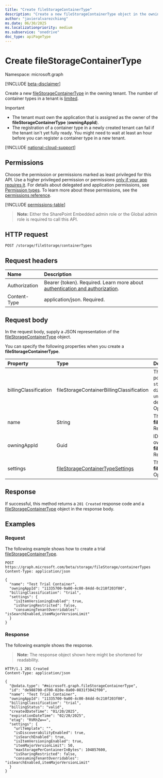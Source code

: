 ```yaml
---
title: "Create fileStorageContainerType"
description: "Create a new fileStorageContainerType object in the owning tenant."
author: "javieralvarezchiang"
ms.date: 06/30/2025
ms.localizationpriority: medium
ms.subservice: "onedrive"
doc_type: apiPageType
---
```


# Create fileStorageContainerType

Namespace: microsoft.graph

[!INCLUDE [beta-disclaimer](../../includes/beta-disclaimer.md)]

Create a new [fileStorageContainerType](../resources/filestoragecontainertype.md) in the owning tenant. The number of container types in a tenant is [limited](/sharepoint/dev/embedded/development/limits-calling).

> [!IMPORTANT]
> * The tenant must own the application that is assigned as the owner of the **fileStorageContainerType** (**owningAppId**).
> * The registration of a container type in a newly created tenant can fail if the tenant isn't yet fully ready. You might need to wait at least an hour before you can register a container type in a new tenant.

[!INCLUDE [national-cloud-support](../../includes/global-only.md)]

## Permissions

Choose the permission or permissions marked as least privileged for this API. Use a higher privileged permission or permissions [only if your app requires it](/graph/permissions-overview#best-practices-for-using-microsoft-graph-permissions). For details about delegated and application permissions, see [Permission types](/graph/permissions-overview#permission-types). To learn more about these permissions, see the [permissions reference](/graph/permissions-reference).

<!-- {
  "blockType": "permissions",
  "name": "filestorage-post-containertypes-permissions"
}
-->
[!INCLUDE [permissions-table](../includes/permissions/filestorage-post-containertypes-permissions.md)]

>**Note:**
> Either the SharePoint Embedded admin role or the Global admin role is required to call this API.

## HTTP request

<!-- {
  "blockType": "ignored"
}
-->
``` http
POST /storage/fileStorage/containerTypes
```

## Request headers

|Name|Description|
|:---|:---|
|Authorization|Bearer {token}. Required. Learn more about [authentication and authorization](/graph/auth/auth-concepts).|
|Content-Type|application/json. Required.|

## Request body

In the request body, supply a JSON representation of the [fileStorageContainerType](../resources/filestoragecontainertype.md) object.

You can specify the following properties when you create a **fileStorageContainerType**.

|Property|Type|Description|
|:---|:---|:---|
|billingClassification|fileStorageContainerBillingClassification|The billing type. The possible values are: `standard`, `trial`, `directToCustomer`, `unknownFutureValue`. The default value is `standard`. Optional.|
|name|String|The name of the **fileStorageContainerType**. Required.|
|owningAppId|Guid|ID of the application that owns the **fileStorageContainerType**. Required.|
|settings|[fileStorageContainerTypeSettings](../resources/filestoragecontainertypesettings.md)|The settings of the **fileStorageContainerType**. Optional.|

## Response

If successful, this method returns a `201 Created` response code and a [fileStorageContainerType](../resources/filestoragecontainertype.md) object in the response body.

## Examples

### Request
The following example shows how to create a trial [fileStorageContainerType](../resources/filestoragecontainertype.md).
<!-- {
  "blockType": "request",
  "name": "create_filestoragecontainertype_from_"
}
-->
``` http
POST https://graph.microsoft.com/beta/storage/fileStorage/containerTypes
Content-Type: application/json

{
  "name": "Test Trial Container",
  "owningAppId": "11335700-9a00-4c00-84dd-0c210f203f00",
  "billingClassification": "trial",
  "settings": {
    "isItemVersioningEnabled": true,
    "isSharingRestricted": false,
    "consumingTenantOverridables": "isSearchEnabled,itemMajorVersionLimit"
  }
}
```

### Response
The following example shows the response.
>**Note:** The response object shown here might be shortened for readability.
<!-- {
  "blockType": "response",
  "truncated": true,
  "@odata.type": "microsoft.graph.fileStorageContainerType"
}
-->
``` http
HTTP/1.1 201 Created
Content-Type: application/json

{
  "@odata.type": "#microsoft.graph.fileStorageContainerType",
  "id": "de988700-d700-020e-0a00-0831f3042f00",
  "name": "Test Trial Container",
  "owningAppId": "11335700-9a00-4c00-84dd-0c210f203f00",
  "billingClassification": "trial",
  "billingStatus": "valid",
  "createdDateTime": "01/20/2025",
  "expirationDateTime": "02/20/2025",
  "etag": "RVRhZw==",
  "settings": {
    "urlTemplate": "",
    "isDiscoverabilityEnabled": true,
    "isSearchEnabled": true,
    "isItemVersioningEnabled": true,
    "itemMajorVersionLimit": 50,
    "maxStoragePerContainerInBytes": 104857600,
    "isSharingRestricted": false,
    "consumingTenantOverridables": "isSearchEnabled,itemMajorVersionLimit"
  }
}
```
